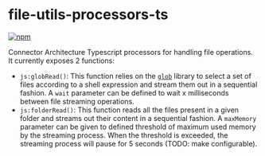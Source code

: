 # file-utils-processors-ts

[![npm](https://img.shields.io/npm/v/file-utils-processors-ts.svg?style=popout)](https://npmjs.com/package/file-utils-processors-ts)

Connector Architecture Typescript processors for handling file operations. It currently exposes 2 functions:

* `js:globRead()`: This function relies on the [`glob`](https://www.npmjs.com/package/glob) library to select a set of files according to a shell expression and stream them out in a sequential fashion. A `wait` parameter can be defined to wait x milliseconds between file streaming operations.
* `js:folderRead()`: This function reads all the files present in a given folder and streams out their content in a sequential fashion. A `maxMemory` parameter can be given to defined threshold of maximum used memory by the streaming process. When the threshold is exceeded, the streaming process will pause for 5 seconds (TODO: make configurable).
